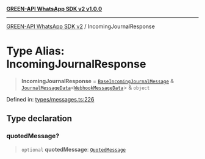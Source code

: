 [**GREEN-API WhatsApp SDK v2 v1.0.0**](../README.md)

***

[GREEN-API WhatsApp SDK v2](../globals.md) / IncomingJournalResponse

# Type Alias: IncomingJournalResponse

> **IncomingJournalResponse** = [`BaseIncomingJournalMessage`](BaseIncomingJournalMessage.md) & [`JournalMessageData`](JournalMessageData.md)\<[`WebhookMessageData`](WebhookMessageData.md)\> & `object`

Defined in: [types/messages.ts:226](https://github.com/green-api/whatsapp-api-client-js-v2/blob/6c31521abaa4e85365f3538298181cae99417bce/src/types/messages.ts#L226)

## Type declaration

### quotedMessage?

> `optional` **quotedMessage**: [`QuotedMessage`](QuotedMessage.md)

